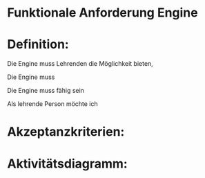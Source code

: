 # Funktionale Anforderung Engine


# Definition:

Die Engine muss Lehrenden die Möglichkeit bieten,

Die Engine muss

Die Engine muss fähig sein

Als lehrende Person möchte ich


# Akzeptanzkriterien:


# Aktivitätsdiagramm:


